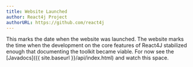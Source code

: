 ```yaml
---
title: Website Launched
author: React4j Project
authorURL: https://github.com/react4j
---
```


This marks the date when the website was launched. The website marks the time
when the development on the core features of React4J stabilized enough that documenting
the toolkit became viable. For now see the [Javadocs]({{ site.baseurl }}/api/index.html)
and watch this space.
